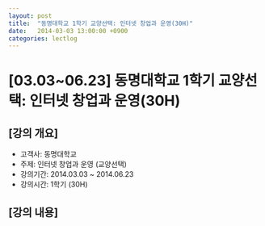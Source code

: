 ```yaml
---
layout: post
title:  "동명대학교 1학기 교양선택: 인터넷 창업과 운영(30H)"
date:   2014-03-03 13:00:00 +0900
categories: lectlog
---
```


# [03.03~06.23] 동명대학교 1학기 교양선택: 인터넷 창업과 운영(30H)

## [강의 개요]

* 고객사: 동명대학교
* 주제: 인터넷 창업과 운영 (교양선택)
* 강의기간: 2014.03.03 ~ 2014.06.23
* 강의시간: 1학기 (30H)

## [강의 내용]

